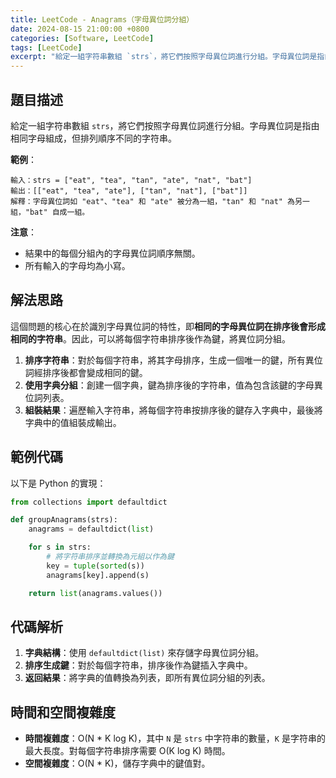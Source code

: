 ```yaml
---
title: LeetCode - Anagrams（字母異位詞分組）
date: 2024-08-15 21:00:00 +0800
categories: [Software, LeetCode]
tags: [LeetCode] 
excerpt: "給定一組字符串數組 `strs`，將它們按照字母異位詞進行分組。字母異位詞是指由相同字母組成，但排列順序不同的字符串。"
---
```


## 題目描述
給定一組字符串數組 `strs`，將它們按照字母異位詞進行分組。字母異位詞是指由相同字母組成，但排列順序不同的字符串。

**範例**：

```
輸入：strs = ["eat", "tea", "tan", "ate", "nat", "bat"]
輸出：[["eat", "tea", "ate"], ["tan", "nat"], ["bat"]]
解釋：字母異位詞如 "eat"、"tea" 和 "ate" 被分為一組，"tan" 和 "nat" 為另一組，"bat" 自成一組。
```

**注意**：
- 結果中的每個分組內的字母異位詞順序無關。
- 所有輸入的字母均為小寫。

## 解法思路
這個問題的核心在於識別字母異位詞的特性，即**相同的字母異位詞在排序後會形成相同的字符串**。因此，可以將每個字符串排序後作為鍵，將異位詞分組。

1. **排序字符串**：對於每個字符串，將其字母排序，生成一個唯一的鍵，所有異位詞經排序後都會變成相同的鍵。
2. **使用字典分組**：創建一個字典，鍵為排序後的字符串，值為包含該鍵的字母異位詞列表。
3. **組裝結果**：遍歷輸入字符串，將每個字符串按排序後的鍵存入字典中，最後將字典中的值組裝成輸出。

## 範例代碼

以下是 Python 的實現：

```python
from collections import defaultdict

def groupAnagrams(strs):
    anagrams = defaultdict(list)

    for s in strs:
        # 將字符串排序並轉換為元組以作為鍵
        key = tuple(sorted(s))
        anagrams[key].append(s)

    return list(anagrams.values())
```

## 代碼解析
1. **字典結構**：使用 `defaultdict(list)` 來存儲字母異位詞分組。
2. **排序生成鍵**：對於每個字符串，排序後作為鍵插入字典中。
3. **返回結果**：將字典的值轉換為列表，即所有異位詞分組的列表。

## 時間和空間複雜度
- **時間複雜度**：O(N * K log K)，其中 `N` 是 `strs` 中字符串的數量，`K` 是字符串的最大長度。對每個字符串排序需要 O(K log K) 時間。
- **空間複雜度**：O(N * K)，儲存字典中的鍵值對。
